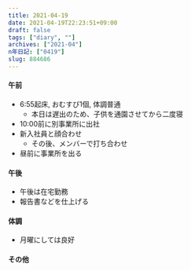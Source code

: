 ```yaml
---
title: 2021-04-19
date: 2021-04-19T22:23:51+09:00
draft: false
tags: ["diary", ""]
archives: ["2021-04"]
n年日記: ["0419"]
slug: 884686
---
```

#### 午前
- 6:55起床, おむすび1個, 体調普通
  - 本日は遅出のため、子供を通園させてから二度寝
- 10:00前に別事業所に出社
- 新入社員と顔合わせ
  - その後、メンバーで打ち合わせ
- 昼前に事業所を出る
#### 午後
- 午後は在宅勤務
- 報告書などを仕上げる
#### 体調
- 月曜にしては良好
#### その他
